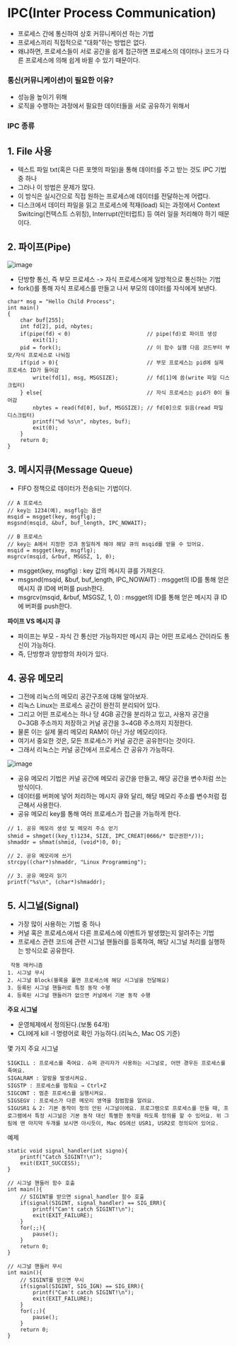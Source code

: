 <h1> IPC(Inter Process Communication) </h1>

- 프로세스 간에 통신하여 상호 커뮤니케이션 하는 기법
- 프로세스끼리 직접적으로 "대화"하는 방법은 없다.
- 왜냐하면, 프로세스들이 서로 공간을 쉽게 접근하면 프로세스의 데이터나 코드가 다른 프로세스에 의해 쉽게 바뀔 수 있기 때문이다.

<h3> 통신(커뮤니케이션)이 필요한 이유?</h3>

- 성능을 높이기 위해
- 로직을 수행하는 과정에서 필요한 데이터들을 서로 공유하기 위해서

<h3> IPC 종류 </h3>

<h2> 1. File 사용 </h2>

- 텍스트 파일 txt(혹은 다른 포멧의 파일)을 통해 데이터를 주고 받는 것도 IPC 기법 중 하나
- 그러나 이 방법은 문제가 많다.
- 이 방식은 실시간으로 직접 원하는 프로세스에 데이터를 전달하는게 어렵다.
- 디스크에서 데이터 파일을 읽고 프로세스에 적재(load) 되는 과정에서 Context Switcing(컨텍스트 스위칭), Interrupt(인터럽트) 등 여러 일을 처리해야 하기 때문이다.

<h2> 2. 파이프(Pipe) </h2>


![image](https://github.com/youbeen2798/CS-study_for_interview/assets/62228401/815fca05-dae0-4bbe-af89-1a237eaaf551)

- 단방향 통신, 즉 부모 프로세스 -> 자식 프로세스에게 일방적으로 통신하는 기법
- fork()를 통해 자식 프로세스를 만들고 나서 부모의 데이터를 자식에게 보낸다.

```
char* msg = "Hello Child Process";
int main()
{
	char buf[255];
	int fd[2], pid, nbytes;
	if(pipe(fd) < 0) 						// pipe(fd)로 파이프 생성
		exit(1);
	pid = fork(); 							// 이 함수 실행 다음 코드부터 부모/자식 프로세스로 나눠짐
	if(pid > 0){ 							// 부모 프로세스는 pid에 실제 프로세스 ID가 들어감
		write(fd[1], msg, MSGSIZE); 		// fd[1]에 씀(write 파일 디스크립터)
	} else{ 								// 자식 프로세스는 pid가 0이 들어감
		nbytes = read(fd[0], buf, MSGSIZE); // fd[0]으로 읽음(read 파일 디스크립터)
		printf("%d %s\n", nbytes, buf);
		exit(0);
	}
	return 0;
}
```


<h2> 3. 메시지큐(Message Queue) </h2>

- FIFO 정책으로 데이터가 전송되는 기법이다.

```
// A 프로세스
// key는 1234(예), msgflg는 옵션
msqid = msgget(key, msgflg);
msgsnd(msqid, &buf, buf_length, IPC_NOWAIT);

// B 프로세스
// key는 A에서 지정한 것과 동일하게 해야 해당 큐의 msqid를 얻을 수 있어요.
msqid = msgget(key, msgflg);
msgrcv(msqid, &rbuf, MSGSZ, 1, 0);
```

- msgget(key, msgflg) : key 값의 메시지 큐를 가져온다.
- msgsnd(msqid, &buf, buf_length, IPC_NOWAIT) : msgget의 ID를 통해 얻은 메시지 큐 ID에 버퍼를 push한다.
- msgrcv(msqid, &rbuf, MSGSZ, 1, 0) : msgget의 ID를 통해 얻은 메시지 큐 ID에 버퍼를 push한다.

<b> 파이프 VS 메시지 큐 </b>

- 파이프는 부모 - 자식 간 통신만 가능하지만 메시지 큐는 어떤 프로세스 간이라도 통신이 가능하다.
- 즉, 단방향과 양방향의 차이가 있다.

<h2>  4. 공유 메모리 </h2>

- 그전에 리눅스의 메모리 공간구조에 대해 알아보자.
- 리눅스 Linux는 프로세스 공간이 완전히 분리되어 있다.
- 그리고 어떤 프로세스는 하나 당 4GB 공간을 분리하고 있고, 사용자 공간을 0~3GB 주소까지 저장하고 커널 공간을 3~4GB 주소까지 지정한다.
- 물론 이는 실제 물리 메모리 RAM이 아닌 가상 메모리이다.
- 여기서 중요한 것은, 모든 프로세스가 커널 공간은 공유한다는 것이다.
- 그래서 리눅스는 커널 공간에서 프로세스 간 공유가 가능하다.

![image](https://github.com/youbeen2798/CS-study_for_interview/assets/62228401/6d0850ba-fbbe-4c14-b9ee-f889990ee463)

- 공유 메모리 기법은 커널 공간에 메모리 공간을 만들고, 해당 공간을 변수처럼 쓰는 방식이다.
- 데이터를 버퍼에 넣어 처리하는 메시지 큐와 달리, 해당 메모리 주소를 변수처럼 접근해서 사용한다.
- 공유 메모리 key를 통해 여러 프로세스가 접근을 가능하게 한다.

```
// 1. 공유 메모리 생성 및 메모리 주소 얻기
shmid = shmget((key_t)1234, SIZE, IPC_CREAT|0666/* 접근권한*/));
shmaddr = shmat(shmid, (void*)0, 0);

// 2. 공유 메모리에 쓰기
strcpy((char*)shmaddr, "Linux Programming");

// 3. 공유 메모리 읽기
printf("%s\n", (char*)shmaddr);
```

<h2> 5. 시그널(Signal) </h2>

- 가장 많이 사용하는 기법 중 하나
- 커널 혹은 프로세스에서 다른 프로세스에 이벤트가 발생했는지 알려주는 기법
- 프로세스 관련 코드에 관련 시그널 핸들러를 등록하여, 해당 시그널 처리를 실행하는 방식으로 공유한다.

 ```
  작동 매커니즘
1. 시그널 무시
2. 시그널 Block(블록을 풀면 프로세스에 해당 시그널을 전달해요)
3. 등록된 시그널 핸들러로 특정 동작 수행
4. 등록된 시그널 핸들러가 없으면 커널에서 기본 동작 수행
```

<b> 주요 시그널 </b>

- 운영체제에서 정의된다.(보통 64개)
- CLI에게 kill -l 명령어로 확인 가능하다.(리눅스, Mac OS 기준)

몇 가지 주요 시그널
```
SIGKILL : 프로세스를 죽여요. 슈퍼 관리자가 사용하는 시그널로, 어떤 경우든 프로세스를 죽여요.
SIGALRAM : 알람을 발생시켜요.
SIGSTP : 프로세스를 멈춰요 → Ctrl+Z
SIGCONT : 멈춘 프로세스를 실행시켜요.
SIGSEGV : 프로세스가 다른 메모리 영역을 침범함을 알려요.
SIGUSR1 & 2: 기본 동작이 정의 안된 시그널이에요. 프로그램으로 프로세스를 만들 때, 프로그램에서 특정 시그널은 기본 동작 대신 특별한 동작을 하도록 정의를 할 수 있어요. 위 그림에 맨 마지막 두개를 보시면 아시듯이, Mac OS에선 USR1, USR2로 정의되어 있어요.
```

예제
```
static void signal_handler(int signo){
	printf("Catch SIGINT!\n");
	exit(EXIT_SUCCESS);
}

// 시그널 핸들러 함수 호출
int main(){
	// SIGINT를 받으면 signal_handler 함수 호출
	if(signal(SIGINT, signal_handler) == SIG_ERR){
		printf("Can't catch SIGINT!\n");
		exit(EXIT_FAILURE);
	}
	for(;;){
		pause();
	}
	return 0;
}

// 시그널 핸들러 무시
int main(){
	// SIGINT를 받으면 무시
	if(signal(SIGINT, SIG_IGN) == SIG_ERR){
		printf("Can't catch SIGINT!\n");
		exit(EXIT_FAILURE);
	}
	for(;;){
		pause();
	}
	return 0;
}
```
